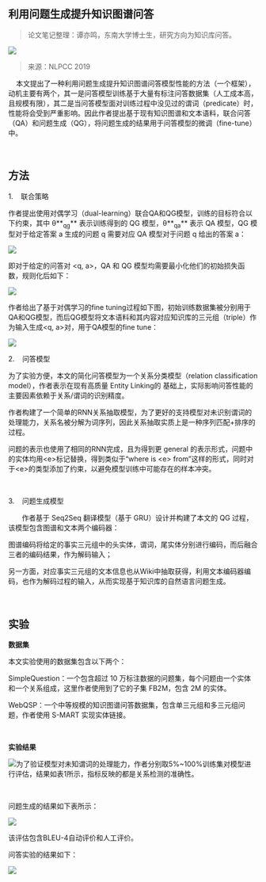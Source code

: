 
## 利用问题生成提升知识图谱问答

> 论文笔记整理：谭亦鸣，东南大学博士生，研究方向为知识库问答。

![](img/利用问题生成提升知识图谱问答.md_1.png)

> 来源：NLPCC 2019

    本文提出了一种利用问题生成提升知识图谱问答模型性能的方法（一个框架），动机主要有两个，其一是问答模型训练基于大量有标注问答数据集（人工成本高，且规模有限），其二是当问答模型面对训练过程中没见过的谓词（predicate）时，性能将会受到严重影响。因此作者提出基于现有知识图谱和文本语料，联合问答（QA）和问题生成（QG），将问题生成的结果用于问答模型的微调（fine-tune）中。

           

## 方法

1.    联合策略

作者提出使用对偶学习（dual-learning）联合QA和QG模型，训练的目标符合以下约束，其中 θ**<sub>qg</sub>** 表示训练得到的 QG 模型，θ**<sub>qa</sub>** 表示 QA 模型，QG 模型对于给定答案 a 生成的问题 q 需要对应 QA 模型对于问题 q 给出的答案 a：

![](img/利用问题生成提升知识图谱问答.md_2.png)

即对于给定的问答对 &lt;q, a&gt;，QA 和 QG 模型均需要最小化他们的初始损失函数，规则化后如下：

![](img/利用问题生成提升知识图谱问答.md_3.png)

作者给出了基于对偶学习的fine tuning过程如下图，初始训练数据集被分别用于QA和QG模型，而后QG模型将文本语料和其内容对应知识库的三元组（triple）作为输入生成&lt;q, a&gt;对，用于QA模型的fine tune：

![](img/利用问题生成提升知识图谱问答.md_4.png)



2.    问答模型

为了实验方便，本文的简化问答模型为一个关系分类模型（relation classification model），作者表示在现有高质量 Entity Linking的 基础上，实际影响问答性能的主要因素依赖于关系/谓词的识别精度。

作者构建了一个简单的RNN关系抽取模型，为了更好的支持模型对未识别谓词的处理能力，关系名被分解为词序列，因此关系抽取实质上是一种序列匹配+排序的过程。

问题的表示也使用了相同的RNN完成，且为得到更 general 的表示形式，问题中的实体均用&lt;e&gt;标记替换，得到类似于“where is &lt;e&gt; from”这样的形式，同时对于&lt;e&gt;的类型添加了约束，以避免模型训练中可能存在的样本冲突。

 

3.    问题生成模型

       作者基于 Seq2Seq 翻译模型（基于 GRU）设计并构建了本文的 QG 过程，该模型包含图谱和文本两个编码器：

图谱编码将给定的事实三元组中的头实体，谓词，尾实体分别进行编码，而后融合三者的编码结果，作为解码输入；

另一方面，对应事实三元组的文本信息也从Wiki中抽取获得，利用文本编码器编码，也作为解码过程的输入，从而实现基于知识库的自然语言问题生成。

 

## 实验

**数据集**

本文实验使用的数据集包含以下两个：

SimpleQuestion：一个包含超过 10 万标注数据的问题集，每个问题由一个实体和一个关系组成，这里作者使用到了它的子集 FB2M，包含 2M 的实体。

WebQSP：一个中等规模的知识图谱问答数据集，包含单三元组和多三元组问题，作者使用 S-MART 实现实体链接。

 

**实验结果**

![](img/利用问题生成提升知识图谱问答.md_5.png)为了验证模型对未知谓词的处理能力，作者分别取5%~100%训练集对模型进行评估，结果如表1所示，指标反映的都是关系检测的准确性。

 

问题生成的结果如下表所示：

![](img/利用问题生成提升知识图谱问答.md_6.png)

该评估包含BLEU-4自动评价和人工评价。

问答实验的结果如下：

![](img/利用问题生成提升知识图谱问答.md_7.png)

 
